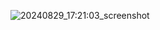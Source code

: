 ![20240829_17:21:03_screenshot](https://github.com/user-attachments/assets/31671896-df36-414d-84bc-f7f078a46f61)
